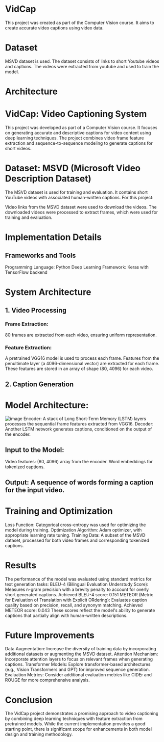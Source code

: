 # VidCap
This project was created as part of the Computer Vision course.
It aims to create accurate video captions using video data.

# Dataset
MSVD dataset is used. The dataset consists of links to short Youtube videos and captions. The videos were extracted from youtube and used to train the model.

# Architecture

# VidCap: Video Captioning System
This project was developed as part of a Computer Vision course. It focuses on generating accurate and descriptive captions for video content using deep learning techniques. The project combines video frame feature extraction and sequence-to-sequence modeling to generate captions for short videos.

# Dataset: MSVD (Microsoft Video Description Dataset)
The MSVD dataset is used for training and evaluation. It contains short YouTube videos with associated human-written captions. For this project:

Video links from the MSVD dataset were used to download the videos.
The downloaded videos were processed to extract frames, which were used for training and evaluation.
# Implementation Details
## Frameworks and Tools
Programming Language: Python
Deep Learning Framework: Keras with TensorFlow backend
# System Architecture
## 1. Video Processing
### Frame Extraction:
80 frames are extracted from each video, ensuring uniform representation.
### Feature Extraction:
A pretrained VGG16 model is used to process each frame.
Features from the penultimate layer (a 4096-dimensional vector) are extracted for each frame.
These features are stored in an array of shape (80, 4096) for each video.
## 2. Caption Generation
# Model Architecture:
![image](https://github.com/user-attachments/assets/c4fc5893-1ffa-4283-974b-273d81616efd)
Encoder: A stack of Long Short-Term Memory (LSTM) layers processes the sequential frame features extracted from VGG16.
Decoder: Another LSTM network generates captions, conditioned on the output of the encoder.
## Input to the Model:
Video features: (80, 4096) array from the encoder.
Word embeddings for tokenized captions.
## Output: A sequence of words forming a caption for the input video.
# Training and Optimization
Loss Function: Categorical cross-entropy was used for optimizing the model during training.
Optimization Algorithm: Adam optimizer, with appropriate learning rate tuning.
Training Data: A subset of the MSVD dataset, processed for both video frames and corresponding tokenized captions.
# Results
The performance of the model was evaluated using standard metrics for text generation tasks:
BLEU-4 (Bilingual Evaluation Understudy Score): Measures n-gram precision with a brevity penalty to account for overly short generated captions.
Achieved BLEU-4 score: 0.151
METEOR (Metric for Evaluation of Translation with Explicit ORdering): Evaluates caption quality based on precision, recall, and synonym matching.
Achieved METEOR score: 0.043
These scores reflect the model's ability to generate captions that partially align with human-written descriptions.

# Future Improvements
Data Augmentation: Increase the diversity of training data by incorporating additional datasets or augmenting the MSVD dataset.
Attention Mechanism: Incorporate attention layers to focus on relevant frames when generating captions.
Transformer Models: Explore transformer-based architectures (e.g., Vision Transformers and GPT) for improved sequence generation.
Evaluation Metrics: Consider additional evaluation metrics like CIDEr and ROUGE for more comprehensive analysis.
# Conclusion
The VidCap project demonstrates a promising approach to video captioning by combining deep learning techniques with feature extraction from pretrained models. While the current implementation provides a good starting point, there is significant scope for enhancements in both model design and training methodology.
